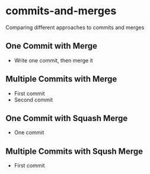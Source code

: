 # commits-and-merges
Comparing different approaches to commits and merges

## One Commit with Merge
- Write one commit, then merge it

## Multiple Commits with Merge
- First commit
- Second commit

## One Commit with Squash Merge
- One commit

## Multiple Commits with Sqush Merge
- First commit
